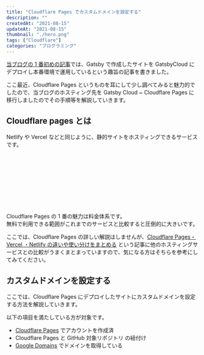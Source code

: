 ```yaml
---
title: "Cloudflare Pages でカスタムドメインを設定する"
description: ""
createdAt: "2021-08-15"
updateAt: "2021-08-15"
thumbnail: "./hero.png"
tags: ["Cloudflare"]
categories: "プログラミング"
---
```


[当ブログの 1 番初めの記事](../blog-creating-at-gatsby/)では、Gatsby で作成したサイトを GatsbyCloud にデプロイし本番環境で運用しているという趣旨の記事を書きました。

ここ最近、Cloudflare Pages というものを耳にして少し調べてみると魅力的でしたので、当ブログのホスティング先を Gatsby Cloud ~ Cloudflare Pages に移行しましたのでその手順等を解説していきます。

## Cloudflare pages とは

Netlify や Vercel などと同じように、静的サイトをホスティングできるサービスです。

<div class="iframely-embed"><div class="iframely-responsive" style="height: 140px; padding-bottom: 0;"><a href="https://pages.cloudflare.com/" data-iframely-url="//cdn.iframe.ly/api/iframe?url=https%3A%2F%2Fpages.cloudflare.com%2F&amp;key=d4798a05d91c041893af4b71314755fa"></a></div></div>

Cloudflare Pages の 1 番の魅力は料金体系です。  
無料で利用できる範囲がこれまでのサービスと比較すると圧倒的に大きいです。

ここでは、Cloudflare Pages の詳しい解説はしませんが、[Cloudflare Pages・Vercel ・Netlify の違いや使い分けをまとめる](https://zenn.dev/catnose99/scraps/6780379210136f) という記事に他のホスティングサービスとの比較がうまくまとまっていますので、気になる方はそちらを参考にしてみてください。

## カスタムドメインを設定する

ここでは、Cloudflare Pages にデプロイしたサイトにカスタムドメインを設定する方法を解説していきます。

以下の項目を満たしている方が対象です。

- [Cloudflare Pages](https://pages.cloudflare.com/) でアカウントを作成済
- Cloudflare Pages と GitHub 対象リポジトリ の紐付け
- [Google Domains](https://domains.google/intl/ja_jp/) でドメインを取得している
